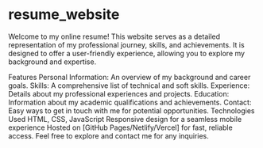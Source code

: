 # resume_website
Welcome to my online resume! This website serves as a detailed representation of my professional journey, skills, and achievements. It is designed to offer a user-friendly experience, allowing you to explore my background and expertise.

Features
Personal Information: An overview of my background and career goals.
Skills: A comprehensive list of technical and soft skills.
Experience: Details about my professional experiences and projects.
Education: Information about my academic qualifications and achievements.
Contact: Easy ways to get in touch with me for potential opportunities.
Technologies Used
HTML, CSS, JavaScript
Responsive design for a seamless mobile experience
Hosted on [GitHub Pages/Netlify/Vercel] for fast, reliable access.
Feel free to explore and contact me for any inquiries.
